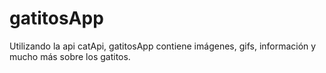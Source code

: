# gatitosApp
Utilizando la api catApi, gatitosApp contiene imágenes, gifs, información y mucho más sobre los gatitos.  
